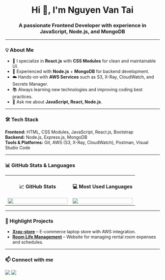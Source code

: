 <h1 align="center">Hi 👋, I'm Nguyen Van Tai</h1>
<h3 align="center">A passionate Frontend Developer with experience in JavaScript, Node.js, and MongoDB</h3>

---

### 💡 About Me
- 🎯 I specialize in **React.js** with **CSS Modules** for clean and maintainable UI.
- 🚀 Experienced with **Node.js** + **MongoDB** for backend development.
- ☁️ Hands-on with **AWS Services** such as S3, X-Ray, CloudWatch, and Secrets Manager.
- 📚 Always learning new technologies and improving coding best practices.
- 💬 Ask me about **JavaScript, React, Node.js**.

---

### 🛠️ Tech Stack
**Frontend:** HTML, CSS Modules, JavaScript, React.js, Bootstrap  
**Backend:** Node.js, Express.js, MongoDB  
**Tools & Platforms:** Git, AWS (S3, X-Ray, CloudWatch), Postman, Visual Studio Code

---

### 📊 GitHub Stats & Languages
<table>
<tr>
<td width="50%" align="center">

#### 📈 GitHub Stats
<img src="https://github-readme-stats.vercel.app/api?username=NguyenVanTaiIT&show_icons=true&theme=tokyonight" width="100%"/>

</td>
<td width="50%" align="center">

#### 💻 Most Used Languages
<img src="https://github-readme-stats.vercel.app/api/top-langs/?username=NguyenVanTaiIT&layout=compact&theme=tokyonight" width="100%"/>

</td>
</tr>
</table>

---

### 🌟 Highlight Projects
- [**Xray-store**](https://github.com/NguyenVanTaiIT/Xray-store) – E-commerce laptop store with AWS integration.
- [**Room Life Management**](#) – Website for managing rental room expenses and schedules.

---

### 📫 Connect with me
<p align="left">
<a href="https://linkedin.com/in/your-linkedin" target="_blank"><img src="https://img.shields.io/badge/LinkedIn-blue?style=for-the-badge&logo=linkedin" /></a>
<a href="mailto:your-email@example.com"><img src="https://img.shields.io/badge/Email-red?style=for-the-badge&logo=gmail" /></a>
</p>
